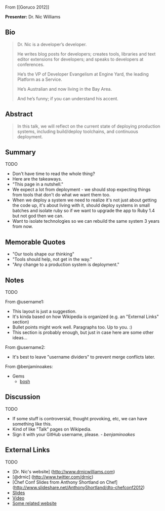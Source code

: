 From [[Goruco 2012]]

**Presenter:** Dr. Nic Williams

## Bio

> Dr. Nic is a developer’s developer.
>
> He writes blog posts for developers; creates tools, libraries and text editor extensions for developers; and speaks to developers at conferences.
>
> He’s the VP of Developer Evangelism at Engine Yard, the leading Platform as a Service.
>
> He’s Australian and now living in the Bay Area.
>
> And he’s funny; if you can understand his accent.

## Abstract

> In this talk, we will reflect on the current state of deploying production systems, including build/deploy toolchains, and continuous deployment.

## Summary

TODO

* Don't have time to read the whole thing?
* Here are the takeaways.
* "This page in a nutshell."
* We expect a lot from deployment - we should stop expecting things from tools that don't do what we want them too. 
* When we deploy a system we need to realize it's not just about getting the code up, it's about living with it, should deploy systems in small batches and isolate ruby so if we want to upgrade the app to Ruby 1.4 but not god then we can. 
* Want to isolate technologies so we can rebuild the same system 3 years from now.

## Memorable Quotes

* "Our tools shape our thinking"
* "Tools should help, not get in the way."
* "Any change to a production system is deployment."

## Notes

TODO

From @username1:

* This layout is just a suggestion.
* It's kinda based on how Wikipedia is organized (e.g. an "External Links" section)
* Bullet points might work well.  Paragraphs too.  Up to you.  :)
* This section is probably enough, but just in case here are some other ideas...

From @username2:

* It's best to leave "username dividers" to prevent merge conflicts later.

From @benjaminoakes:

* Gems
    * [bosh](https://github.com/cloudfoundry/bosh)

## Discussion

TODO

* If some stuff is controversial, thought provoking, etc, we can have something like this.
* Kind of like "Talk" pages on Wikipedia.
* Sign it with your GitHub username, please.  - _benjaminoakes_

## External Links

TODO

* [Dr. Nic's website] (http://www.drnicwilliams.com)
* [@drnic] (http://www.twitter.com/drnic)
* [Chef Conf Slides from Anthony Shortland on Chef] (http://www.slideshare.net/AnthonyShortland/dto-chefconf2012)
* [Slides](http://www.example.com/)
* [Video](http://www.example.com/)
* [Some related website](http://www.example.com/)